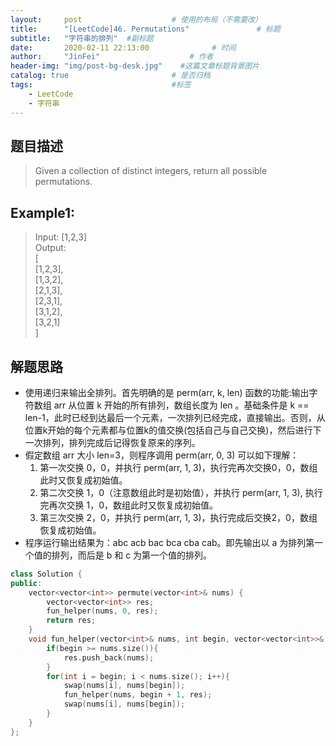 ```yaml
---
layout:     post                    # 使用的布局（不需要改） 
title:      "[LeetCode]46. Permutations"               # 标题  
subtitle:   "字符串的排列"  #副标题 
date:       2020-02-11 22:13:00              # 时间 
author:     "JinFei"                    # 作者 
header-img: "img/post-bg-desk.jpg"    #这篇文章标题背景图片 
catalog: true                       # 是否归档 
tags:                               #标签     
    - LeetCode 
    - 字符串
---
```


## 题目描述
> Given a collection of distinct integers, return all possible permutations. <br>

## Example1:
 
> Input: [1,2,3] <br>
Output: <br>
[ <br>
  [1,2,3], <br>
  [1,3,2], <br>
  [2,1,3], <br>
  [2,3,1], <br>
  [3,1,2], <br>
  [3,2,1] <br>
] 



## 解题思路
- 使用递归来输出全排列。首先明确的是 perm(arr, k, len) 函数的功能:输出字符数组 arr 从位置 k 开始的所有排列，数组长度为 len 。基础条件是 k == len-1，此时已经到达最后一个元素，一次排列已经完成，直接输出。否则，从位置k开始的每个元素都与位置k的值交换(包括自己与自己交换)，然后进行下一次排列，排列完成后记得恢复原来的序列。
- 假定数组 arr 大小 len=3，则程序调用 perm(arr, 0, 3) 可以如下理解： 
  1. 第一次交换 0，0，并执行 perm(arr, 1, 3)，执行完再次交换0，0，数组此时又恢复成初始值。 
  2. 第二次交换 1，0（注意数组此时是初始值），并执行 perm(arr, 1, 3), 执行完再次交换 1，0，数组此时又恢复成初始值。 
  3. 第三次交换 2，0，并执行 perm(arr, 1, 3)，执行完成后交换2，0，数组恢复成初始值。
- 程序运行输出结果为：abc acb bac bca cba cab。即先输出以 a 为排列第一个值的排列，而后是 b 和 c 为第一个值的排列。 <br>

```C++
class Solution {
public:
    vector<vector<int>> permute(vector<int>& nums) {
        vector<vector<int>> res;
        fun_helper(nums, 0, res);
        return res;
    }
    void fun_helper(vector<int>& nums, int begin, vector<vector<int>>& res){
        if(begin >= nums.size()){
            res.push_back(nums);
        }
        for(int i = begin; i < nums.size(); i++){
            swap(nums[i], nums[begin]);
            fun_helper(nums, begin + 1, res);
            swap(nums[i], nums[begin]);
        }
    }
};
```
